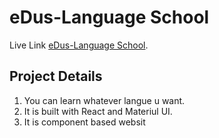 # eDus-Language School

Live Link [eDus-Language School](https://edus.netlify.app/).

## Project Details
1. You can learn whatever langue u want. 
2. It is built with React and Materiul UI.
3. It is component based websit
